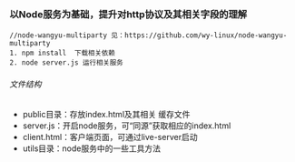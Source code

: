 ### 以Node服务为基础，提升对http协议及其相关字段的理解
```shell
//node-wangyu-multiparty 见：https://github.com/wy-linux/node-wangyu-multiparty
1. npm install  下载相关依赖
2. node server.js 运行相关服务
```
###### 文件结构
- public目录：存放index.html及其相关 缓存文件
- server.js：开启node服务，可“同源”获取相应的index.html
- client.html：客户端页面，可通过live-server启动
- utils目录：node服务中的一些工具方法